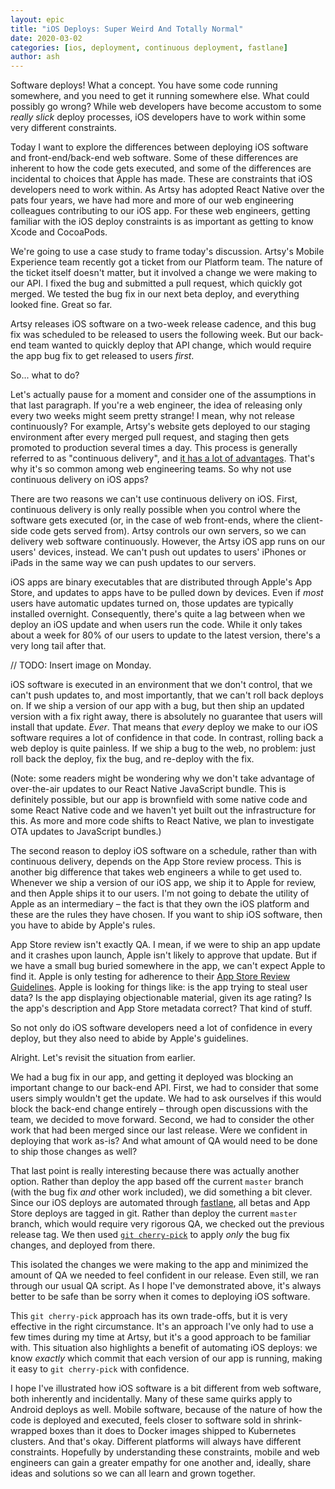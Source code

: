 ```yaml
---
layout: epic
title: "iOS Deploys: Super Weird And Totally Normal"
date: 2020-03-02
categories: [ios, deployment, continuous deployment, fastlane]
author: ash
---
```


Software deploys! What a concept. You have some code running somewhere, and you need to get it running somewhere
else. What could possibly go wrong? While web developers have become accustom to some _really slick_ deploy
processes, iOS developers have to work within some very different constraints.

Today I want to explore the differences between deploying iOS software and front-end/back-end web software. Some of
these differences are inherent to how the code gets executed, and some of the differences are incidental to choices
that Apple has made. These are constraints that iOS developers need to work within. As Artsy has adopted React
Native over the pats four years, we have had more and more of our web engineering colleagues contributing to our
iOS app. For these web engineers, getting familiar with the iOS deploy constraints is as important as getting to
know Xcode and CocoaPods.

<!-- more -->

We're going to use a case study to frame today's discussion. Artsy's Mobile Experience team recently got a ticket
from our Platform team. The nature of the ticket itself doesn't matter, but it involved a change we were making to
our API. I fixed the bug and submitted a pull request, which quickly got merged. We tested the bug fix in our next
beta deploy, and everything looked fine. Great so far.

Artsy releases iOS software on a two-week release cadence, and this bug fix was scheduled to be released to users
the following week. But our back-end team wanted to quickly deploy that API change, which would require the app bug
fix to get released to users _first_.

So... what to do?

Let's actually pause for a moment and consider one of the assumptions in that last paragraph. If you're a web
engineer, the idea of releasing only every two weeks might seem pretty strange! I mean, why not release
continuously? For example, Artsy's website gets deployed to our staging environment after every merged pull
request, and staging then gets promoted to production several times a day. This process is generally referred to as
"continuous delivery", and
[it has a lot of advantages](https://www.thoughtworks.com/insights/blog/case-continuous-delivery). That's why it's
so common among web engineering teams. So why not use continuous delivery on iOS apps?

There are two reasons we can't use continuous delivery on iOS. First, continuous delivery is only really possible
when you control where the software gets executed (or, in the case of web front-ends, where the client-side code
gets served from). Artsy controls our own servers, so we can delivery web software continuously. However, the Artsy
iOS app runs on our users' devices, instead. We can't push out updates to users' iPhones or iPads in the same way
we can push updates to our servers.

iOS apps are binary executables that are distributed through Apple's App Store, and updates to apps have to be
pulled down by devices. Even if _most_ users have automatic updates turned on, those updates are typically
installed overnight. Consequently, there's quite a lag between when we deploy an iOS update and when users run the
code. While it only takes about a week for 80% of our users to update to the latest version, there's a very long
tail after that.

// TODO: Insert image on Monday.

iOS software is executed in an environment that we don't control, that we can't push updates to, and most
importantly, that we can't roll back deploys on. If we ship a version of our app with a bug, but then ship an
updated version with a fix right away, there is absolutely no guarantee that users will install that update.
_Ever_. That means that _every_ deploy we make to our iOS software requires a lot of confidence in that code. In
contrast, rolling back a web deploy is quite painless. If we ship a bug to the web, no problem: just roll back the
deploy, fix the bug, and re-deploy with the fix.

(Note: some readers might be wondering why we don't take advantage of over-the-air updates to our React Native
JavaScript bundle. This is definitely possible, but our app is brownfield with some native code and some React
Native code and we haven't yet built out the infrastructure for this. As more and more code shifts to React Native,
we plan to investigate OTA updates to JavaScript bundles.)

The second reason to deploy iOS software on a schedule, rather than with continuous delivery, depends on the App
Store review process. This is another big difference that takes web engineers a while to get used to. Whenever we
ship a version of our iOS app, we ship it to Apple for review, and then Apple ships it to our users. I'm not going
to debate the utility of Apple as an intermediary – the fact is that they own the iOS platform and these are the
rules they have chosen. If you want to ship iOS software, then you have to abide by Apple's rules.

App Store review isn't exactly QA. I mean, if we were to ship an app update and it crashes upon launch, Apple isn't
likely to approve that update. But if we have a small bug buried somewhere in the app, we can't expect Apple to
find it. Apple is only testing for adherence to their
[App Store Review Guidelines](https://developer.apple.com/app-store/review/guidelines/). Apple is looking for
things like: is the app trying to steal user data? Is the app displaying objectionable material, given its age
rating? Is the app's description and App Store metadata correct? That kind of stuff.

So not only do iOS software developers need a lot of confidence in every deploy, but they also need to abide by
Apple's guidelines.

Alright. Let's revisit the situation from earlier.

We had a bug fix in our app, and getting it deployed was blocking an important change to our back-end API. First,
we had to consider that some users simply wouldn't get the update. We had to ask ourselves if this would block the
back-end change entirely – through open discussions with the team, we decided to move forward. Second, we had to
consider the other work that had been merged since our last release. Were we confident in deploying that work
as-is? And what amount of QA would need to be done to ship those changes as well?

That last point is really interesting because there was actually another option. Rather than deploy the app based
off the current `master` branch (with the bug fix _and_ other work included), we did something a bit clever. Since
our iOS deploys are automated through [fastlane](https://fastlane.tools), all betas and App Store deploys are
tagged in git. Rather than deploy the current `master` branch, which would require very rigorous QA, we checked out
the previous release tag. We then used [`git cherry-pick`](https://www.atlassian.com/git/tutorials/cherry-pick) to
apply _only_ the bug fix changes, and deployed from there.

This isolated the changes we were making to the app and minimized the amount of QA we needed to feel confident in
our release. Even still, we ran through our usual QA script. As I hope I've demonstrated above, it's always better
to be safe than be sorry when it comes to deploying iOS software.

This `git cherry-pick` approach has its own trade-offs, but it is very effective in the right circumstance. It's an
approach I've only had to use a few times during my time at Artsy, but it's a good approach to be familiar with.
This situation also highlights a benefit of automating iOS deploys: we know _exactly_ which commit that each
version of our app is running, making it easy to `git cherry-pick` with confidence.

I hope I've illustrated how iOS software is a bit different from web software, both inherently and incidentally.
Many of these same quirks apply to Android deploys as well. Mobile software, because of the nature of how the code
is deployed and executed, feels closer to software sold in shrink-wrapped boxes than it does to Docker images
shipped to Kubernetes clusters. And that's okay. Different platforms will always have different constraints.
Hopefully by understanding these constraints, mobile and web engineers can gain a greater empathy for one another
and, ideally, share ideas and solutions so we can all learn and grown together.
